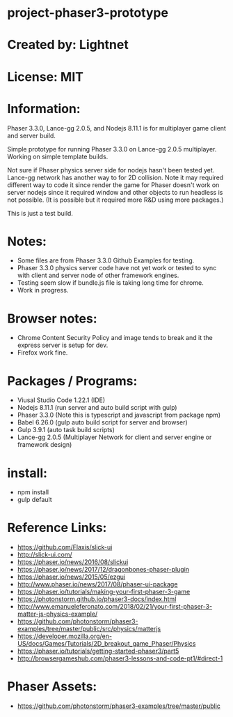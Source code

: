 


# project-phaser3-prototype

# Created by: Lightnet

# License: MIT

# Information:
 Phaser 3.3.0, Lance-gg 2.0.5, and Nodejs 8.11.1 is for multiplayer game client and server build.
 
 Simple prototype for running Phaser 3.3.0 on Lance-gg 2.0.5 multiplayer. Working on simple template builds.

 Not sure if Phaser physics server side for nodejs hasn't been tested yet. Lance-gg network has another way to for 2D collision. Note it may required different way to code it since render the game for Phaser doesn't work on server nodejs since it required window and other objects to run headless is not possible. (It is possible but it required more R&D using more packages.)
  
 This is just a test build.

# Notes:
 * Some files are from Phaser 3.3.0 Github Examples for testing.
 * Phaser 3.3.0 physics server code have not yet work or tested to sync with client and server node of other framework engines.
 * Testing seem slow if bundle.js file is taking long time for chrome.
 * Work in progress.

# Browser notes:
 * Chrome Content Security Policy and image tends to break and it the express server is setup for dev.
 * Firefox work fine.


# Packages / Programs:
 * Viusal Studio Code 1.22.1 (IDE)
 * Nodejs 8.11.1 (run server and auto build script with gulp)
 * Phaser 3.3.0 (Note this is typescript and javascript from package npm)
 * Babel 6.26.0 (gulp auto build script for server and browser)
 * Gulp 3.9.1 (auto task build scripts)
 * Lance-gg 2.0.5 (Multiplayer Network for client and server engine or framework design)

# install:
 * npm install
 * gulp default
 
# Reference Links:
 * https://github.com/Flaxis/slick-ui
 * http://slick-ui.com/
 * https://phaser.io/news/2016/08/slickui
 * https://phaser.io/news/2017/12/dragonbones-phaser-plugin
 * https://phaser.io/news/2015/05/ezgui
 * http://www.phaser.io/news/2017/08/phaser-ui-package
 * https://phaser.io/tutorials/making-your-first-phaser-3-game
 * https://photonstorm.github.io/phaser3-docs/index.html
 * http://www.emanueleferonato.com/2018/02/21/your-first-phaser-3-matter-js-physics-example/
 * https://github.com/photonstorm/phaser3-examples/tree/master/public/src/physics/matterjs
 * https://developer.mozilla.org/en-US/docs/Games/Tutorials/2D_breakout_game_Phaser/Physics
 * https://phaser.io/tutorials/getting-started-phaser3/part5
 * http://browsergameshub.com/phaser3-lessons-and-code-pt1/#direct-1

# Phaser Assets: 
 * https://github.com/photonstorm/phaser3-examples/tree/master/public